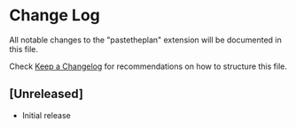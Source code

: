 # Change Log
All notable changes to the "pastetheplan" extension will be documented in this file.

Check [Keep a Changelog](http://keepachangelog.com/) for recommendations on how to structure this file.

## [Unreleased]
- Initial release